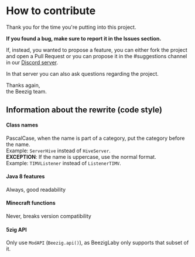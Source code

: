 # How to contribute
Thank you for the time you're putting into this project.

**If you found a bug, make sure to report it in the Issues section.**

If, instead, you wanted to propose a feature, you can either fork the project and open a Pull Request or you can propose it in the
#suggestions channel in our [Discord server](http://discord.gg/se7zJsU).

In that server you can also ask questions regarding the project.

Thanks again,  
the Beezig team.

## Information about the rewrite (code style)

#### Class names
PascalCase, when the name is part of a category, put the category before the name.  
Example: `ServerHive` instead of `HiveServer`.  
**EXCEPTION**: If the name is uppercase, use the normal format.  
Example: `TIMVListener` instead of `ListenerTIMV`.

#### Java 8 features
Always, good readability

#### Minecraft functions
Never, breaks version compatibility

#### 5zig API
Only use `ModAPI` (`Beezig.api()`), as BeezigLaby only supports that subset of it.